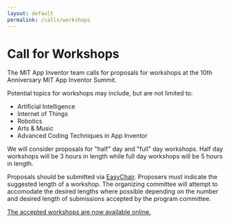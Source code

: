 ```yaml
---
layout: default
permalink: /calls/workshops
---
```


# Call for Workshops

The MIT App Inventor team calls for proposals for workshops at the 10th Anniversary MIT App Inventor Summit.

Potential topics for workshops may include, but are not limited to:

* Artificial Intelligence
* Internet of Things
* Robotics
* Arts & Music
* Advanced Coding Techniques in App Inventor

We will consider proposals for "half" day and "full" day workshops. Half day workshops will be 3 hours in length while full day workshops will be 5 hours in length.

Proposals should be submitted via [EasyChair](https://easychair.org/conferences/?conf=appinv2019). Proposers must indicate the suggested length of a workshop. The organizing committee will attempt to accomodate the desired lengths where possible depending on the number and desired length of submissions accepted by the program committee.

<!--
Submissions must be submitted to [EasyChair](https://easychair.org/conferences/?conf=appinv2019) by 11:59 PM EDT, April 26th 2019. Notifications will be sent by May 10th.
-->

<a href="/2019/05/21/summit-workshops-announced.html">The accepted workshops are now available online.</a>
